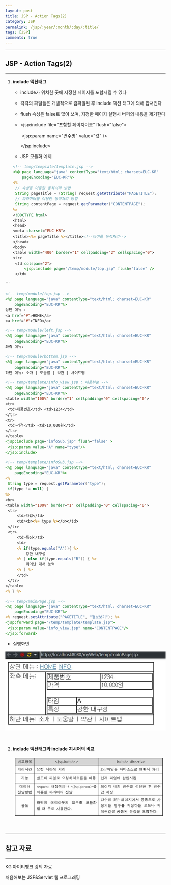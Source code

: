 ```yaml
---
layout: post
title: JSP - Action Tags(2)
category: JSP
permalink: /jsp/:year/:month/:day/:title/
tags: [JSP]
comments: true
---
```


---

## JSP - Action Tags(2)

---

1. **include 액션태그**

   * include가 위치한 곳에 지정한 페이지를 포함시킬 수 있다
   
   * 각각의 파일들은 개별적으로 컴파일된 후 include 액션 태그에 의해 합쳐진다

   * flush 속성은 false로 많이 쓰며, 지정한 페이지 실행시 버퍼의 내용을 제거한다 

   * \<jsp:include file="포함할 페이지이름" flush="false">

     ​	\<jsp:param name="변수명" value="값" />

     \</jsp:include>

   * JSP 모듈화 예제
   
   ```jsp
   <!-- temp/template/template.jsp -->
   <%@ page language="java" contentType="text/html; charset=EUC-KR"
       pageEncoding="EUC-KR"%>
   <%
   	// 속성을 이용한 동적처리 방법
   	String pageTitle = (String) request.getAttribute("PAGETITLE");
   	// 파라미터를 이용한 동적처리 방법
   	String contentPage = request.getParameter("CONTENTPAGE");
   %>
   <!DOCTYPE html>
   <html>
   <head>
   <meta charset="EUC-KR">
   <title><%= pageTitle %></title><!--타이틀 동적처리-->
   </head>
   <body>
   <table width="400" border="1" cellpadding="2" cellspacing="0">
   <tr>
   	<td colspan="2">
   		<jsp:include page="/temp/module/top.jsp" flush="false" />
   	</td>
</tr>
   <tr>
	<td width="100" valign="top">
   		<jsp:include page="/temp/module/left.jsp" flush="false" />
   	</td>
   	<td width="300" valign="top">
   		<!-- 내용부분 : 시작 -->
           <!-- 페이지의 내용부분을 동적처리-->
   		<jsp:include page="<%=contentPage %>" flush="false" />
   		<!-- 내용부분 : 끝 -->
   	</td>
   </tr>
   <tr>
   	<td colspan="2">
   		<jsp:include page="/temp/module/bottom.jsp" flush="false" />
   	</td>
   </tr>
   </table>
   </body>
   </html>
   ```
   
   ```jsp
   <!-- temp/module/top.jsp -->
   <%@ page language="java" contentType="text/html; charset=EUC-KR"
       pageEncoding="EUC-KR"%>
   상단 메뉴 : 
   <a href="#">HOME</a>
   <a href="#">INFO</a>
   ```
   
   ```jsp
   <!-- temp/module/left.jsp -->
   <%@ page language="java" contentType="text/html; charset=EUC-KR"
       pageEncoding="EUC-KR"%>
   좌측 메뉴:
   ```
   
   ```jsp
   <!-- temp/module/bottom.jsp -->
   <%@ page language="java" contentType="text/html; charset=EUC-KR"
       pageEncoding="EUC-KR"%>
   하단 메뉴: 소개 | 도움말 | 약관 | 사이트맵
   ```
   
   ```jsp
   <!-- temp/template/info_view.jsp : 내용부분 -->
   <%@ page language="java" contentType="text/html; charset=EUC-KR"
       pageEncoding="EUC-KR"%>
   <table width="100%" border="1" cellpadding="0" cellspacing="0">
   <tr>
   	<td>제품번호</td> <td>1234</td>
   </tr>
   <tr>
   	<td>가격</td> <td>10,000원</td>
   </tr>
   </table>
   <jsp:include page="infoSub.jsp" flush="false" >
   	<jsp:param value="A" name="type"/>
   </jsp:include>
   ```
   
   ```jsp
   <!-- temp/template/infoSub.jsp -->
   <%@ page language="java" contentType="text/html; charset=EUC-KR"
       pageEncoding="EUC-KR"%>
   <% 
   	String type = request.getParameter("type");
   	if(type != null) {
   %>
   <br>
   <table width="100%" border="1" cellpadding="0" cellspacing="0">
   	<tr>
   		<td>타입</td>
   		<td><b><%= type %></b></td>
   	</tr>
   	<tr>
   		<td>특징</td>
   		<td>
   		<% if(type.equals("A")){ %>
   			강한 내구성
   		<% } else if(type.equals("B")) { %>
   			뛰어난 대처 능력
   		<% } %>
   		</td>
   	</tr>
   </table>
   <% } %>
   ```
   
   ```jsp
   <!-- temp/mainPage.jsp -->
   <%@ page language="java" contentType="text/html; charset=EUC-KR"
       pageEncoding="EUC-KR"%>
   <% request.setAttribute("PAGETITLE", "정보보기"); %>
   <jsp:forward page="/temp/template/template.jsp">
   	<jsp:param value="info_view.jsp" name="CONTENTPAGE"/>
   </jsp:forward>
   ```
   
   * 실행화면
   
   ![실행](/assets/post/jsp/2021-02-19-06.JPG)
   
   <br>
   
2. **include 액션태그와 include 지시어의 비교**

   ![비교](/assets/post/jsp/2021-02-19-07.JPG)

<br>

---

## 참고 자료

---

KG 아이티뱅크 강의 자료

처음해보는 JSP&Servlet 웹 프로그래밍